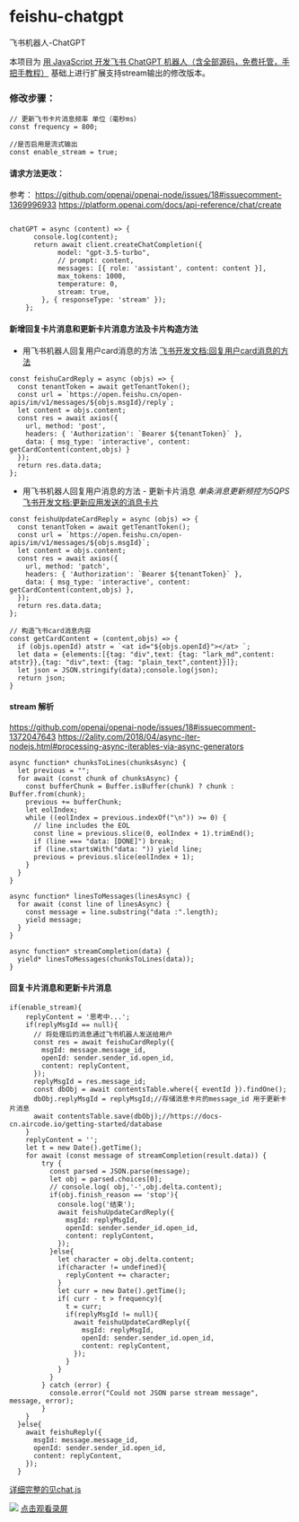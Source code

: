 # feishu-chatgpt
飞书机器人-ChatGPT

本项目为 [用 JavaScript 开发飞书 ChatGPT 机器人（含全部源码，免费托管，手把手教程）](https://aircode.cool/q4y1msdim4) 基础上进行扩展支持stream输出的修改版本。

### 修改步骤：

```javascrpt
// 更新飞书卡片消息频率 单位（毫秒ms）
const frequency = 800;

//是否启用是流式输出
const enable_stream = true;

```

#### 请求方法更改：

参考：
https://github.com/openai/openai-node/issues/18#issuecomment-1369996933
https://platform.openai.com/docs/api-reference/chat/create

```javascrpt

chatGPT = async (content) => {
      console.log(content);
      return await client.createChatCompletion({
            model: "gpt-3.5-turbo",
            // prompt: content,
            messages: [{ role: 'assistant', content: content }],
            max_tokens: 1000,
            temperature: 0,
            stream: true,
        }, { responseType: 'stream' });
    };
```

#### 新增回复卡片消息和更新卡片消息方法及卡片构造方法


- 用飞书机器人回复用户card消息的方法
[飞书开发文档:回复用户card消息的方法](https://open.feishu.cn/document/uAjLw4CM/ukTMukTMukTM/reference/im-v1/message/reply)

```javascrpt
const feishuCardReply = async (objs) => {
  const tenantToken = await getTenantToken();
  const url = `https://open.feishu.cn/open-apis/im/v1/messages/${objs.msgId}/reply`;
  let content = objs.content;
  const res = await axios({ 
    url, method: 'post',
    headers: { 'Authorization': `Bearer ${tenantToken}` },
    data: { msg_type: 'interactive', content: getCardContent(content,objs) }
  });
  return res.data.data;
};
```

- 用飞书机器人回复用户消息的方法 - 更新卡片消息
*单条消息更新频控为5QPS*
[飞书开发文档:更新应用发送的消息卡片](https://open.feishu.cn/document/uAjLw4CM/ukTMukTMukTM/reference/im-v1/message/patch)

```javascrpt
const feishuUpdateCardReply = async (objs) => {
  const tenantToken = await getTenantToken();
  const url = `https://open.feishu.cn/open-apis/im/v1/messages/${objs.msgId}`;
  let content = objs.content;
  const res = await axios({ 
    url, method: 'patch',
    headers: { 'Authorization': `Bearer ${tenantToken}` },
    data: { msg_type: 'interactive', content: getCardContent(content,objs) },
  });
  return res.data.data;
};

// 构造飞书card消息内容
const getCardContent = (content,objs) => {
  if (objs.openId) atstr = `<at id="${objs.openId}"></at> `;
  let data = {elements:[{tag: "div",text: {tag: "lark_md",content: atstr}},{tag: "div",text: {tag: "plain_text",content}}]};
  let json = JSON.stringify(data);console.log(json);
  return json;
}
```

#### stream 解析
https://github.com/openai/openai-node/issues/18#issuecomment-1372047643
https://2ality.com/2018/04/async-iter-nodejs.html#processing-async-iterables-via-async-generators

```javascrpt
async function* chunksToLines(chunksAsync) {
  let previous = "";
  for await (const chunk of chunksAsync) {
    const bufferChunk = Buffer.isBuffer(chunk) ? chunk : Buffer.from(chunk);
    previous += bufferChunk;
    let eolIndex;
    while ((eolIndex = previous.indexOf("\n")) >= 0) {
      // line includes the EOL
      const line = previous.slice(0, eolIndex + 1).trimEnd();
      if (line === "data: [DONE]") break;
      if (line.startsWith("data: ")) yield line;
      previous = previous.slice(eolIndex + 1);
    }
  }
}

async function* linesToMessages(linesAsync) {
  for await (const line of linesAsync) {
    const message = line.substring("data :".length);
    yield message;
  }
}

async function* streamCompletion(data) {
  yield* linesToMessages(chunksToLines(data));
}
```

#### 回复卡片消息和更新卡片消息

```javascrpt
if(enable_stream){
    replyContent = '思考中...';
    if(replyMsgId == null){
      // 将处理后的消息通过飞书机器人发送给用户
      const res = await feishuCardReply({
        msgId: message.message_id, 
        openId: sender.sender_id.open_id,
        content: replyContent,
      });
      replyMsgId = res.message_id;
      const dbObj = await contentsTable.where({ eventId }).findOne();
      dbObj.replyMsgId = replyMsgId;//存储消息卡片的message_id 用于更新卡片消息
      await contentsTable.save(dbObj);//https://docs-cn.aircode.io/getting-started/database
    }
    replyContent = '';
    let t = new Date().getTime();
    for await (const message of streamCompletion(result.data)) {
        try {
          const parsed = JSON.parse(message);
          let obj = parsed.choices[0];
          // console.log( obj,'-',obj.delta.content);
          if(obj.finish_reason == 'stop'){
            console.log('结束');
            await feishuUpdateCardReply({
              msgId: replyMsgId,
              openId: sender.sender_id.open_id,
              content: replyContent,
            });
          }else{
            let character = obj.delta.content;
            if(character != undefined){
              replyContent += character;
            }
            let curr = new Date().getTime();
            if( curr - t > frequency){
              t = curr;
              if(replyMsgId != null){
                await feishuUpdateCardReply({
                  msgId: replyMsgId,
                  openId: sender.sender_id.open_id,
                  content: replyContent,
                });
              }
            }
          }
        } catch (error) {
          console.error("Could not JSON parse stream message", message, error);
        }
    }
  }else{
    await feishuReply({
      msgId: message.message_id, 
      openId: sender.sender_id.open_id,
      content: replyContent,
    });
  }
```

[详细完整的见chat.js](./chat.js)


![](./resource/feishu_1.gif)
[点击观看录屏](https://baxanr9pasf.feishu.cn/docx/GPprdU62Jox7UExkppfcKXAGnzd)
